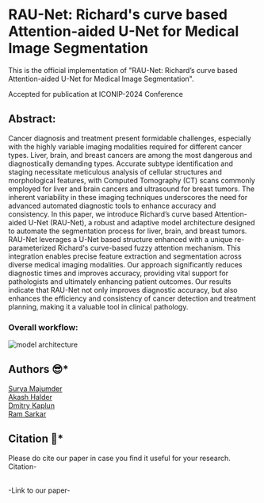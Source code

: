 # RAU-Net: Richard's curve based Attention-aided U-Net for Medical Image Segmentation
This is the official implementation of "RAU-Net: Richard’s curve based Attention-aided U-Net for Medical Image Segmentation".

Accepted for publication at ICONIP-2024 Conference

## Abstract:
Cancer diagnosis and treatment present formidable challenges, especially with the highly variable imaging modalities required for different cancer types. Liver, brain, and breast cancers are among the most dangerous and diagnostically demanding types. Accurate subtype identification and staging necessitate meticulous analysis of cellular structures and morphological features, with Computed Tomography (CT) scans commonly employed for liver and brain cancers and ultrasound for breast tumors. The inherent variability in these imaging techniques underscores the need for advanced automated diagnostic tools to enhance accuracy and consistency. In this paper, we introduce Richard’s curve based Attention-aided U-Net (RAU-Net), a robust and adaptive model architecture designed to automate the segmentation process for liver, brain, and breast tumors. RAU-Net leverages a U-Net based structure enhanced with a unique re-parameterized Richard's curve-based fuzzy attention mechanism. This integration enables precise feature extraction and segmentation across diverse medical imaging modalities. Our approach significantly reduces diagnostic times and improves accuracy, providing vital support for pathologists and ultimately enhancing patient outcomes. Our results indicate that RAU-Net not only improves diagnostic accuracy, but also enhances the efficiency and consistency of cancer detection and treatment planning, making it a valuable tool in clinical pathology.

### Overall workflow:
![model architecture](https://github.com/user-attachments/assets/5072f7d9-19b8-4815-aa1c-256b08752d3d)


## Authors :sunglasses:*
[Surya Majumder](https://www.linkedin.com/in/surya-majumder-333891246/)<br/>
[Akash Halder](https://in.linkedin.com/in/akash-halder-1b315b1b7?original_referer=https%3A%2F%2Fwww.google.com%2F)<br/>
[Dmitry Kaplun](https://ru.linkedin.com/in/dmitrii-kaplun-7971b085/en)<br/>
[Ram Sarkar](http://www.jaduniv.edu.in/profile.php?uid=686)<br/>

## Citation :thinking:*
Please do cite our paper in case you find it useful for your research.<br/>
Citation-<br/>

<br/>
-Link to our paper-<br/>

